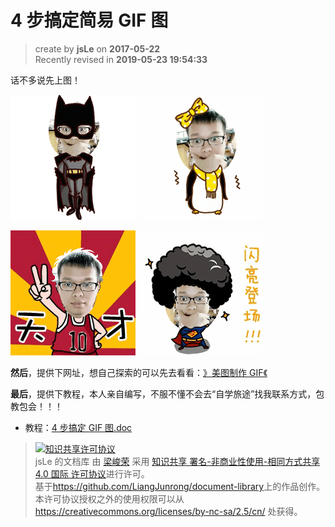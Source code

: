 # 4 步搞定简易 GIF 图

> create by **jsLe** on **2017-05-22**  
> Recently revised in **2019-05-23 19:54:33**

话不多说先上图！

![图](./resource/12-1.gif)
![图](./resource/12-2.gif)

![图](./resource/12-3.gif)
![图](./resource/12-4.gif)

**然后**，提供下网址，想自己探索的可以先去看看：[》美图制作 GIF《](http://xiuxiu.web.meitu.com/main.html)

**最后**，提供下教程，本人亲自编写，不服不懂不会去“自学旅途”找我联系方式，包教包会！！！

- 教程：[4 步搞定 GIF 图.doc](./resource/4步搞定GIF图.doc)

> <a rel="license" href="http://creativecommons.org/licenses/by-nc-sa/4.0/"><img alt="知识共享许可协议" style="border-width:0" src="https://i.creativecommons.org/l/by-nc-sa/4.0/88x31.png" /></a><br /><span xmlns:dct="http://purl.org/dc/terms/" property="dct:title">jsLe 的文档库</span> 由 <a xmlns:cc="http://creativecommons.org/ns#" href="https://github.com/LiangJunrong/document-library" property="cc:attributionName" rel="cc:attributionURL">梁峻荣</a> 采用 <a rel="license" href="http://creativecommons.org/licenses/by-nc-sa/4.0/">知识共享 署名-非商业性使用-相同方式共享 4.0 国际 许可协议</a>进行许可。<br />基于<a xmlns:dct="http://purl.org/dc/terms/" href="https://github.com/LiangJunrong/document-library" rel="dct:source">https://github.com/LiangJunrong/document-library</a>上的作品创作。<br />本许可协议授权之外的使用权限可以从 <a xmlns:cc="http://creativecommons.org/ns#" href="https://creativecommons.org/licenses/by-nc-sa/2.5/cn/" rel="cc:morePermissions">https://creativecommons.org/licenses/by-nc-sa/2.5/cn/</a> 处获得。
